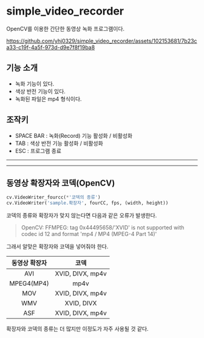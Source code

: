 # simple_video_recorder
OpenCV를 이용한 간단한 동영상 녹화 프로그램이다.  

https://github.com/yhj0329/simple_video_recorder/assets/102153681/7b23ca33-c19f-4a5f-973d-d9e7f8f19ba8

## 기능 소개
- 녹화 기능이 있다.
- 색상 반전 기능이 있다.
- 녹화된 파일은 mp4 형식이다.

## 조작키
- SPACE BAR : 녹화(Record) 기능 활성화 / 비활성화
- TAB : 색상 반전 기능 활성화  / 비활성화
- ESC : 프로그램 종료

---

---

## 동영상 확장자와 코덱(OpenCV)

~~~ python
cv.VideoWriter_fourcc(*'코덱의 종류') 
cv.VideoWriter('sample.확장자', fourCC, fps, (width, height))
~~~
코덱의 종류와 확장자가 맞지 않는다면 다음과 같은 오류가 발생한다.  
>OpenCV: FFMPEG: tag 0x44495658/'XVID' is not supported with codec id 12 and format 'mp4 / MP4 (MPEG-4 Part 14)'

그래서 알맞은 확장자와 코덱을 넣어줘야 한다.

|  동영상 확장자   |        코덱        |
|:----------:|:----------------:|
|    AVI     | XVID, DIVX, mp4v |
| MPEG4(MP4) |       mp4v       |
|    MOV     | XVID, DIVX, mp4v |
|    WMV     |    XVID, DIVX    |
|    ASF     | XVID, DIVX, mp4v |

확장자와 코덱의 종류는 더 많지만 이정도가 자주 사용될 것 같다.
